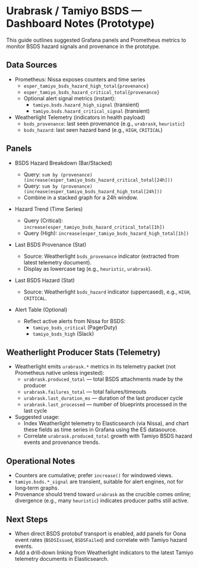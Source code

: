 # Urabrask / Tamiyo BSDS — Dashboard Notes (Prototype)

This guide outlines suggested Grafana panels and Prometheus metrics to monitor BSDS hazard signals and provenance in the prototype.

## Data Sources
- Prometheus: Nissa exposes counters and time series
  - `esper_tamiyo_bsds_hazard_high_total{provenance}`
  - `esper_tamiyo_bsds_hazard_critical_total{provenance}`
  - Optional alert signal metrics (instant):
    - `tamiyo.bsds.hazard_high_signal` (transient)
    - `tamiyo.bsds.hazard_critical_signal` (transient)
- Weatherlight Telemetry (indicators in health payload)
  - `bsds_provenance`: last seen provenance (e.g., `urabrask`, `heuristic`)
  - `bsds_hazard`: last seen hazard band (e.g., `HIGH`, `CRITICAL`)

## Panels
- BSDS Hazard Breakdown (Bar/Stacked)
  - Query: `sum by (provenance) (increase(esper_tamiyo_bsds_hazard_critical_total[24h]))`
  - Query: `sum by (provenance) (increase(esper_tamiyo_bsds_hazard_high_total[24h]))`
  - Combine in a stacked graph for a 24h window.

- Hazard Trend (Time Series)
  - Query (Critical): `increase(esper_tamiyo_bsds_hazard_critical_total[1h])`
  - Query (High): `increase(esper_tamiyo_bsds_hazard_high_total[1h])`

- Last BSDS Provenance (Stat)
  - Source: Weatherlight `bsds_provenance` indicator (extracted from latest telemetry document).
  - Display as lowercase tag (e.g., `heuristic`, `urabrask`).

- Last BSDS Hazard (Stat)
  - Source: Weatherlight `bsds_hazard` indicator (uppercased), e.g., `HIGH`, `CRITICAL`.

- Alert Table (Optional)
  - Reflect active alerts from Nissa for BSDS:
    - `tamiyo_bsds_critical` (PagerDuty)
    - `tamiyo_bsds_high` (Slack)

## Weatherlight Producer Stats (Telemetry)
- Weatherlight emits `urabrask.*` metrics in its telemetry packet (not Prometheus native unless ingested):
  - `urabrask.produced_total` — total BSDS attachments made by the producer
  - `urabrask.failures_total` — total failures/timeouts
  - `urabrask.last_duration_ms` — duration of the last producer cycle
  - `urabrask.last_processed` — number of blueprints processed in the last cycle
- Suggested usage:
  - Index Weatherlight telemetry to Elasticsearch (via Nissa), and chart these fields as time series in Grafana using the ES datasource.
  - Correlate `urabrask.produced_total` growth with Tamiyo BSDS hazard events and provenance trends.

## Operational Notes
- Counters are cumulative; prefer `increase()` for windowed views.
- `tamiyo.bsds.*_signal` are transient, suitable for alert engines, not for long‑term graphs.
- Provenance should trend toward `urabrask` as the crucible comes online; divergence (e.g., many `heuristic`) indicates producer paths still active.

## Next Steps
- When direct BSDS protobuf transport is enabled, add panels for Oona event rates (`BSDSIssued`, `BSDSFailed`) and correlate with Tamiyo hazard events.
- Add a drill‑down linking from Weatherlight indicators to the latest Tamiyo telemetry documents in Elasticsearch.
